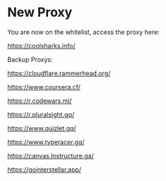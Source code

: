 # New Proxy
You are now on the whitelist, access the proxy here:

https://coolsharks.info/

Backup Proxys:

https://cloudflare.rammerhead.org/

https://www.coursera.cf/

https://r.codewars.ml/

https://r.pluralsight.gq/

https://www.quizlet.gq/

https://www.typeracer.gq/

https://canvas.lnstructure.ga/

https://gointerstellar.app/

